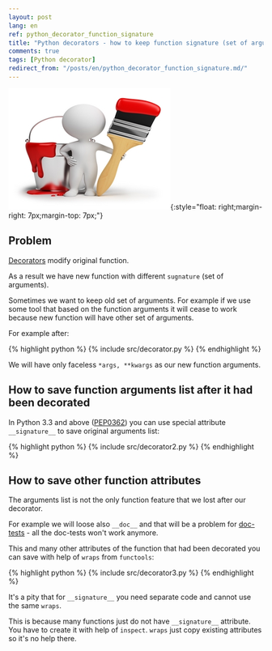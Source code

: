 ```yaml
---
layout: post
lang: en
ref: python_decorator_function_signature
title: "Python decorators - how to keep function signature (set of arguments) unchanged"
comments: true
tags: [Python decorator]
redirect_from: "/posts/en/python_decorator_function_signature.md/"
---
```

![](/images/decorator.jpg){:style="float: right;margin-right: 7px;margin-top: 7px;"}

<style type="text/css">
  h2 {
    content: "";
    clear: both;
  }
</style>

## Problem

[Decorators](https://docs.python.org/3/library/doctest.html) modify original
function.

As a result we have new function with different `sugnature` (set of
arguments).

Sometimes we want to keep old set of arguments.
For example if we use some tool that based on the function
arguments it will cease to work because new function will have
other set of arguments.
 
For example after:

{% highlight python %}
{% include src/decorator.py %}
{% endhighlight %} 

We will have only faceless `*args, **kwargs` as our new function arguments.

## How to save function arguments list after it had been decorated

In Python 3.3 and above 
([PEP0362](https://www.python.org/dev/peps/pep-0362/#visualizing-callable-objects-signature))
you can use special attribute `__signature__` to save original arguments list:

{% highlight python %}
{% include src/decorator2.py %}
{% endhighlight %}

## How to save other function attributes

The arguments list is not the only function feature that we lost after
our decorator.

For example we will loose also `__doc__` and that will be a problem for
[doc-tests](https://docs.python.org/3/library/doctest.html)  - all the 
doc-tests won't work anymore.

This and many other attributes of the function that had been decorated you can 
save with help of `wraps` from `functools`:

{% highlight python %}
{% include src/decorator3.py %}
{% endhighlight %}

It's a pity that for `__signature__` you need separate code and cannot use the 
same `wraps`. 

This is because many functions just do not have 
`__signature__` attribute. You have to create it with help of `inspect`.
`wraps` just copy existing attributes so it's no help there.
